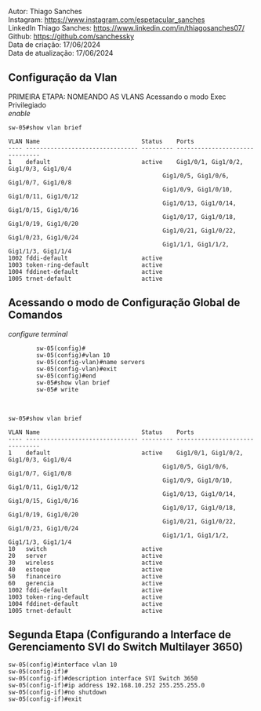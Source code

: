 
Autor: Thiago Sanches<br>
Instagram: https://www.instagram.com/espetacular_sanches<br>
LinkedIn Thiago Sanches: https://www.linkedin.com/in/thiagosanches07/<br>
Github: https://github.com/sanchessky<br>
Data de criação: 17/06/2024<br>
Data de atualização: 17/06/2024<br>

## Configuração da Vlan

PRIMEIRA ETAPA: NOMEANDO AS VLANS
Acessando o modo Exec Privilegiado<br>
*enable*

    sw-05#show vlan brief

    VLAN Name                             Status    Ports
    ---- -------------------------------- --------- -------------------------------
    1    default                          active    Gig1/0/1, Gig1/0/2, Gig1/0/3, Gig1/0/4
                                                Gig1/0/5, Gig1/0/6, Gig1/0/7, Gig1/0/8
                                                Gig1/0/9, Gig1/0/10, Gig1/0/11, Gig1/0/12
                                                Gig1/0/13, Gig1/0/14, Gig1/0/15, Gig1/0/16
                                                Gig1/0/17, Gig1/0/18, Gig1/0/19, Gig1/0/20
                                                Gig1/0/21, Gig1/0/22, Gig1/0/23, Gig1/0/24
                                                Gig1/1/1, Gig1/1/2, Gig1/1/3, Gig1/1/4
    1002 fddi-default                     active    
    1003 token-ring-default               active    
    1004 fddinet-default                  active    
    1005 trnet-default                    active    


## Acessando o modo de Configuração Global de Comandos<br>
*configure terminal*

            sw-05(config)#
            sw-05(config)#vlan 10
            sw-05(config-vlan)#name servers
            sw-05(config-vlan)#exit
            sw-05(config)#end
            sw-05#show vlan brief
            sw-05# write
            

<br>

    sw-05#show vlan brief

    VLAN Name                             Status    Ports
    ---- -------------------------------- --------- -------------------------------
    1    default                          active    Gig1/0/1, Gig1/0/2, Gig1/0/3, Gig1/0/4
                                                Gig1/0/5, Gig1/0/6, Gig1/0/7, Gig1/0/8
                                                Gig1/0/9, Gig1/0/10, Gig1/0/11, Gig1/0/12
                                                Gig1/0/13, Gig1/0/14, Gig1/0/15, Gig1/0/16
                                                Gig1/0/17, Gig1/0/18, Gig1/0/19, Gig1/0/20
                                                Gig1/0/21, Gig1/0/22, Gig1/0/23, Gig1/0/24
                                                Gig1/1/1, Gig1/1/2, Gig1/1/3, Gig1/1/4
    10   switch                           active    
    20   server                           active    
    30   wireless                         active    
    40   estoque                          active    
    50   financeiro                       active    
    60   gerencia                         active    
    1002 fddi-default                     active    
    1003 token-ring-default               active    
    1004 fddinet-default                  active    
    1005 trnet-default                    active 
            





## Segunda Etapa (Configurando a Interface de Gerenciamento SVI do Switch Multilayer 3650)

    sw-05(config)#interface vlan 10
    sw-05(config-if)#
    sw-05(config-if)#description interface SVI Switch 3650
    sw-05(config-if)#ip address 192.168.10.252 255.255.255.0
    sw-05(config-if)#no shutdown
    sw-05(config-if)#exit




